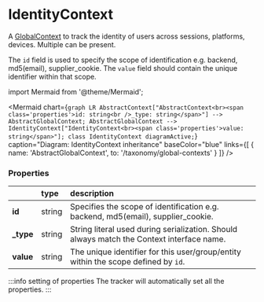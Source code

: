 # IdentityContext

A [GlobalContext](/taxonomy/reference/global-contexts/overview.md)  to track the identity of users across sessions, platforms, devices. Multiple can be present.

The `id` field is used to specify the scope of identification e.g. backend, md5(email), supplier_cookie.
The `value` field should contain the unique identifier within that scope.

import Mermaid from '@theme/Mermaid';

<Mermaid chart={`
	graph LR
        AbstractContext["AbstractContext<br><span class='properties'>id: string<br />_type: string</span>"] --> AbstractGlobalContext;
        AbstractGlobalContext --> IdentityContext["IdentityContext<br><span class='properties'>value: string</span>"];
    class IdentityContext diagramActive;
`} 
  caption="Diagram: IdentityContext inheritance" 
  baseColor="blue" 
  links={[
        { name: 'AbstractGlobalContext', to: '/taxonomy/global-contexts' }
]}
/>

### Properties
|                 | type      | description
| :--             | :--       | :--           
| **id**    | string      | Specifies the scope of identification e.g. backend, md5(email), supplier_cookie.
| **_type** | string      | String literal used during serialization. Should always match the Context interface name.     
| **value**  | string   | The unique identifier for this user/group/entity within the scope defined by `id`.

:::info setting of properties
The tracker will automatically set all the properties.
:::
